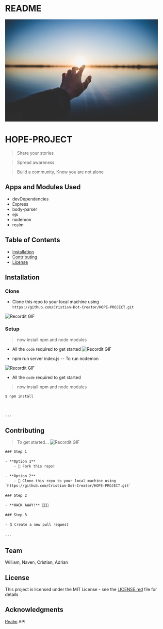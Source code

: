 # README

![ ](Images/photo-1492176273113-2d51f47b23b0.jfif)

# HOPE-PROJECT

> Share your stories

> Spread awareness

> Build a community, Know you are not alone

## Apps and Modules Used 
- devDependencies
- Express
- body-parser
- ejs
- nodemon
- realm


## Table of Contents 
- [Installation](#installation)
- [Contributing](#contributing)
- [License](#license)

## Installation

### Clone
- Clone this repo to your local machine using `https://github.com/Cristian-Dot-Creator/HOPE-PROJECT.git`

![Recordit GIF](http://g.recordit.co/sQPBGKhJSg.gif)


### Setup
> now install npm and node modules
- All the `code` required to get started
![Recordit GIF](http://g.recordit.co/Csjr8KXfaT.gif)

- npm run server index.js -- To run nodemon

![Recordit GIF](http://g.recordit.co/X8w48apHpV.gif)

- All the `code` required to get started

> now install npm and node modules

```shell
$ npm install



---
```
## Contributing

> To get started...
 ![Recordit GIF](http://g.recordit.co/6IVoy9SeRU.gif)
```
### Step 1

- **Option 1**
    - 🍴 Fork this repo!

- **Option 2**
    - 👯 Clone this repo to your local machine using `https://github.com/Cristian-Dot-Creator/HOPE-PROJECT.git`

### Step 2

- **HACK AWAY!** 🔨🔨🔨

### Step 3

- 🔃 Create a new pull request 

---
```
## Team

William, Naven, Cristian, Adrian  

## License

This project is licensed under the MIT License - see the [LICENSE.md](LICENSE.md) file for details

## Acknowledgments
[Realm](https://academy.realm.io/posts/realm-node-js-express-blog-tutorial/)
API
